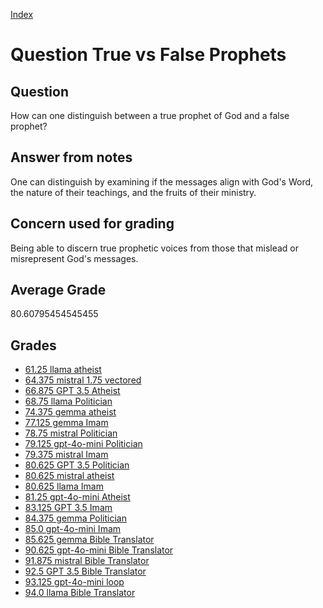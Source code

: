 
[Index](../../index.md)
# Question True vs False Prophets
## Question
How can one distinguish between a true prophet of God and a false prophet?

## Answer from notes
One can distinguish by examining if the messages align with God's Word, the nature of their teachings, and the fruits of their ministry.

## Concern used for grading
Being able to discern true prophetic voices from those that mislead or misrepresent God's messages.

## Average Grade
80.60795454545455

## Grades
 * [61.25 llama atheist](../answers/llama_atheist/True_vs_False_Prophets.md)
 * [64.375 mistral 1.75 vectored](../answers/mistral_1.75_vectored/True_vs_False_Prophets.md)
 * [66.875 GPT 3.5 Atheist](../answers/GPT_3.5_Atheist/True_vs_False_Prophets.md)
 * [68.75 llama Politician](../answers/llama_Politician/True_vs_False_Prophets.md)
 * [74.375 gemma atheist](../answers/gemma_atheist/True_vs_False_Prophets.md)
 * [77.125 gemma Imam](../answers/gemma_Imam/True_vs_False_Prophets.md)
 * [78.75 mistral Politician](../answers/mistral_Politician/True_vs_False_Prophets.md)
 * [79.125 gpt-4o-mini Politician](../answers/gpt-4o-mini_Politician/True_vs_False_Prophets.md)
 * [79.375 mistral Imam](../answers/mistral_Imam/True_vs_False_Prophets.md)
 * [80.625 GPT 3.5 Politician](../answers/GPT_3.5_Politician/True_vs_False_Prophets.md)
 * [80.625 mistral atheist](../answers/mistral_atheist/True_vs_False_Prophets.md)
 * [80.625 llama Imam](../answers/llama_Imam/True_vs_False_Prophets.md)
 * [81.25 gpt-4o-mini Atheist](../answers/gpt-4o-mini_Atheist/True_vs_False_Prophets.md)
 * [83.125 GPT 3.5 Imam](../answers/GPT_3.5_Imam/True_vs_False_Prophets.md)
 * [84.375 gemma Politician](../answers/gemma_Politician/True_vs_False_Prophets.md)
 * [85.0 gpt-4o-mini Imam](../answers/gpt-4o-mini_Imam/True_vs_False_Prophets.md)
 * [85.625 gemma Bible Translator](../answers/gemma_Bible_Translator/True_vs_False_Prophets.md)
 * [90.625 gpt-4o-mini Bible Translator](../answers/gpt-4o-mini_Bible_Translator/True_vs_False_Prophets.md)
 * [91.875 mistral Bible Translator](../answers/mistral_Bible_Translator/True_vs_False_Prophets.md)
 * [92.5 GPT 3.5 Bible Translator](../answers/GPT_3.5_Bible_Translator/True_vs_False_Prophets.md)
 * [93.125 gpt-4o-mini loop](../answers/gpt-4o-mini_loop/True_vs_False_Prophets.md)
 * [94.0 llama Bible Translator](../answers/llama_Bible_Translator/True_vs_False_Prophets.md)
